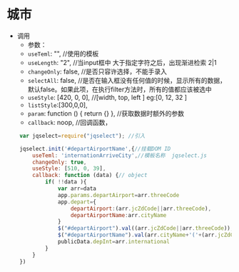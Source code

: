 # 城市

* 调用
    - 参数：
    - `useTeml`: "", //使用的模板
    - `useLength`: "2", //当input框中 大于指定字符之后，出现渐进检索  2|1
    - `changeOnly`: false, //是否只容许选择，不能手录入
    - `selectAll`: false, //是否在输入框没有任何值的时候，显示所有的数据，默认false。如果此项，在执行filter方法时，所有的值都应该被选中
    - `useStyle`: [420, 0, 0], //[width, top, left ] eg:[0, 12, 32 ] 
    - `listStyle`:[300,0,0],
    - `param`: function () { return {} }, //获取数据时额外的参数
    - `callback`: noop, //回调函数，

```javascript
    var jqselect=require("jqselect"); //引入

    jqselect.init('#departAirportName',{//挂载DOM ID
        useTeml: 'internationArriveCity',//模板名称  jqselect.js
        changeOnly: true,
        useStyle: [510, 0, 39],
        callback: function (data) {// object
            if( !!data ){
                var arr=data
                app.params.departAirport=arr.threeCode
                app.depart={
                    departAirport:(arr.jcZdCode||arr.threeCode),
                    departAirportName:arr.cityName
                }
                $("#departAirport").val((arr.jcZdCode||arr.threeCode));
                $("#departAirportName").val(arr.cityName+'('+(arr.jcZdCode||arr.threeCode)+')');
                publicData.depInt=arr.international
            }
        }
    })

```